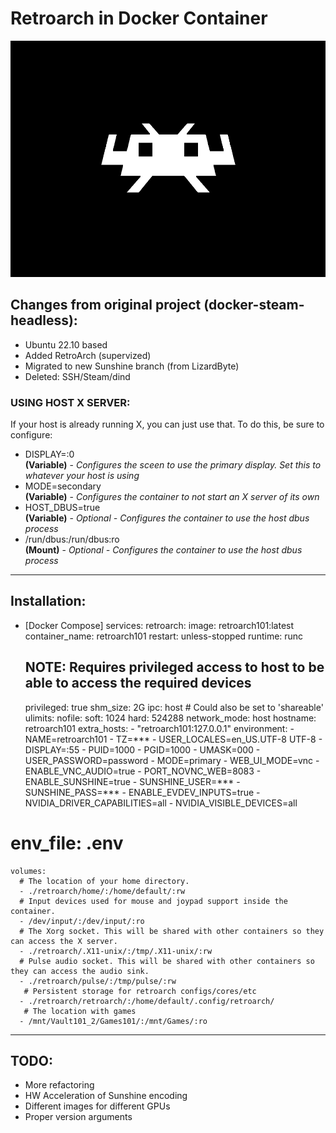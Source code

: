 # Retroarch in Docker Container

![](./overlay/usr/share/backgrounds/retroarch.png)

## Changes from original project (docker-steam-headless):
- Ubuntu 22.10 based
- Added RetroArch (supervized)
- Migrated to new Sunshine branch (from LizardByte)
- Deleted: SSH/Steam/dind

### USING HOST X SERVER:
If your host is already running X, you can just use that. To do this, be sure to configure:
  - DISPLAY=:0    
    **(Variable)** - *Configures the sceen to use the primary display. Set this to whatever your host is using*
  - MODE=secondary    
    **(Variable)** - *Configures the container to not start an X server of its own*
  - HOST_DBUS=true    
    **(Variable)** - *Optional - Configures the container to use the host dbus process*
  - /run/dbus:/run/dbus:ro    
    **(Mount)**  - *Optional - Configures the container to use the host dbus process*


---
## Installation:
- [Docker Compose]
services:
  retroarch:
    image: retroarch101:latest
    container_name: retroarch101
    restart: unless-stopped
    runtime: runc
    ## NOTE: Requires privileged access to host to be able to access the required devices
    privileged: true
    shm_size: 2G
    ipc: host # Could also be set to 'shareable'
    ulimits:
      nofile:
        soft: 1024
        hard: 524288
    network_mode: host
    hostname: retroarch101
    extra_hosts:
      - "retroarch101:127.0.0.1"
    environment:
      - NAME=retroarch101
      - TZ=***
      - USER_LOCALES=en_US.UTF-8 UTF-8
      - DISPLAY=:55
      - PUID=1000
      - PGID=1000
      - UMASK=000
      - USER_PASSWORD=password
      - MODE=primary
      - WEB_UI_MODE=vnc
      - ENABLE_VNC_AUDIO=true
      - PORT_NOVNC_WEB=8083
      - ENABLE_SUNSHINE=true
      - SUNSHINE_USER=***
      - SUNSHINE_PASS=***
      - ENABLE_EVDEV_INPUTS=true
      - NVIDIA_DRIVER_CAPABILITIES=all
      - NVIDIA_VISIBLE_DEVICES=all
 #   env_file: .env
    volumes:
      # The location of your home directory.
      - ./retroarch/home/:/home/default/:rw
      # Input devices used for mouse and joypad support inside the container.
      - /dev/input/:/dev/input/:ro
      # The Xorg socket. This will be shared with other containers so they can access the X server.
      - ./retroarch/.X11-unix/:/tmp/.X11-unix/:rw
      # Pulse audio socket. This will be shared with other containers so they can access the audio sink.
      - ./retroarch/pulse/:/tmp/pulse/:rw
       # Persistent storage for retroarch configs/cores/etc
      - ./retroarch/retroarch/:/home/default/.config/retroarch/
       # The location with games
      - /mnt/Vault101_2/Games101/:/mnt/Games/:ro

---
## TODO:
- More refactoring
- HW Acceleration of Sunshine encoding
- Different images for different GPUs
- Proper version arguments
